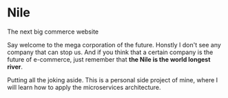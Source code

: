 # Nile
The next big commerce website 

Say welcome to the mega corporation of the future. Honstly I don't see any company that can stop us. And if you think that a certain company is the future of e-commerce, just remember that **the Nile is the world longest river**.

Putting all the joking aside. This is a personal side project of mine, where I will learn how to apply the microservices architecture.
